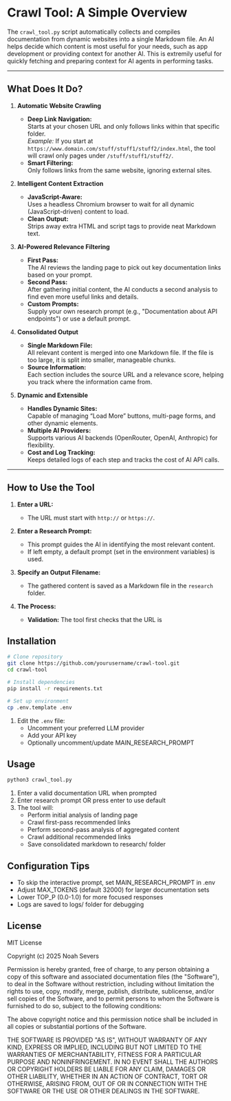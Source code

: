 # Crawl Tool: A Simple Overview

The `crawl_tool.py` script automatically collects and compiles documentation from dynamic websites into a single Markdown file. An AI helps decide which content is most useful for your needs, such as app development or providing context for another AI. This is extremily useful for quickly fetching and preparing context for AI agents in performing tasks.

---

## What Does It Do?

1. **Automatic Website Crawling**  
   - **Deep Link Navigation:**  
     Starts at your chosen URL and only follows links within that specific folder.  
     *Example:* If you start at `https://www.domain.com/stuff/stuff1/stuff2/index.html`, the tool will crawl only pages under `/stuff/stuff1/stuff2/`.
   - **Smart Filtering:**  
     Only follows links from the same website, ignoring external sites.

2. **Intelligent Content Extraction**  
   - **JavaScript-Aware:**  
     Uses a headless Chromium browser to wait for all dynamic (JavaScript-driven) content to load.
   - **Clean Output:**  
     Strips away extra HTML and script tags to provide neat Markdown text.

3. **AI-Powered Relevance Filtering**  
   - **First Pass:**  
     The AI reviews the landing page to pick out key documentation links based on your prompt.
   - **Second Pass:**  
     After gathering initial content, the AI conducts a second analysis to find even more useful links and details.
   - **Custom Prompts:**  
     Supply your own research prompt (e.g., "Documentation about API endpoints") or use a default prompt.

4. **Consolidated Output**  
   - **Single Markdown File:**  
     All relevant content is merged into one Markdown file. If the file is too large, it is split into smaller, manageable chunks.
   - **Source Information:**  
     Each section includes the source URL and a relevance score, helping you track where the information came from.

5. **Dynamic and Extensible**  
   - **Handles Dynamic Sites:**  
     Capable of managing “Load More” buttons, multi-page forms, and other dynamic elements.
   - **Multiple AI Providers:**  
     Supports various AI backends (OpenRouter, OpenAI, Anthropic) for flexibility.
   - **Cost and Log Tracking:**  
     Keeps detailed logs of each step and tracks the cost of AI API calls.

---

## How to Use the Tool

1. **Enter a URL:**  
   - The URL must start with `http://` or `https://`.

2. **Enter a Research Prompt:**  
   - This prompt guides the AI in identifying the most relevant content.
   - If left empty, a default prompt (set in the environment variables) is used.

3. **Specify an Output Filename:**  
   - The gathered content is saved as a Markdown file in the `research` folder.

4. **The Process:**  
   - **Validation:** The tool first checks that the URL is


## Installation

```bash
# Clone repository
git clone https://github.com/yourusername/crawl-tool.git
cd crawl-tool

# Install dependencies
pip install -r requirements.txt

# Set up environment
cp .env.template .env
```

1. Edit the `.env` file:
   - Uncomment your preferred LLM provider
   - Add your API key
   - Optionally uncomment/update MAIN_RESEARCH_PROMPT

## Usage

```bash
python3 crawl_tool.py
```

1. Enter a valid documentation URL when prompted
2. Enter research prompt OR press enter to use default
3. The tool will:
   - Perform initial analysis of landing page
   - Crawl first-pass recommended links
   - Perform second-pass analysis of aggregated content
   - Crawl additional recommended links
   - Save consolidated markdown to research/ folder

## Configuration Tips

- To skip the interactive prompt, set MAIN_RESEARCH_PROMPT in .env
- Adjust MAX_TOKENS (default 32000) for larger documentation sets
- Lower TOP_P (0.0-1.0) for more focused responses
- Logs are saved to logs/ folder for debugging


## License

MIT License

Copyright (c) 2025 Noah Severs

Permission is hereby granted, free of charge, to any person obtaining a copy of this software and associated documentation files (the "Software"), to deal in the Software without restriction, including without limitation the rights to use, copy, modify, merge, publish, distribute, sublicense, and/or sell copies of the Software, and to permit persons to whom the Software is furnished to do so, subject to the following conditions:

The above copyright notice and this permission notice shall be included in all copies or substantial portions of the Software.

THE SOFTWARE IS PROVIDED "AS IS", WITHOUT WARRANTY OF ANY KIND, EXPRESS OR IMPLIED, INCLUDING BUT NOT LIMITED TO THE WARRANTIES OF MERCHANTABILITY, FITNESS FOR A PARTICULAR PURPOSE AND NONINFRINGEMENT. IN NO EVENT SHALL THE AUTHORS OR COPYRIGHT HOLDERS BE LIABLE FOR ANY CLAIM, DAMAGES OR OTHER LIABILITY, WHETHER IN AN ACTION OF CONTRACT, TORT OR OTHERWISE, ARISING FROM, OUT OF OR IN CONNECTION WITH THE SOFTWARE OR THE USE OR OTHER DEALINGS IN THE SOFTWARE.
